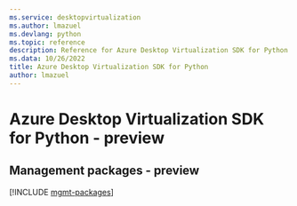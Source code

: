 ```yaml
---
ms.service: desktopvirtualization
ms.author: lmazuel
ms.devlang: python
ms.topic: reference
description: Reference for Azure Desktop Virtualization SDK for Python
ms.data: 10/26/2022
title: Azure Desktop Virtualization SDK for Python
author: lmazuel
---
```

# Azure Desktop Virtualization SDK for Python - preview

## Management packages - preview
[!INCLUDE [mgmt-packages](desktop-virtualization-mgmt-index.md)]